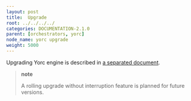 ```yaml
---
layout: post
title:  Upgrade
root: ../../../../
categories: DOCUMENTATION-2.1.0
parent: [orchestrators, yorc]
node_name: yorc upgrade
weight: 5000
---
```


Upgrading Yorc engine is described in [a separated document](https://yorc.readthedocs.io/en/stable/upgrade.html).

> **note**
>
> A rolling upgrade without interruption feature is planned for future versions.
